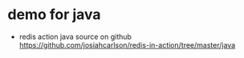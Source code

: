 # demo for java

- redis action java source on github  
   <https://github.com/josiahcarlson/redis-in-action/tree/master/java>
